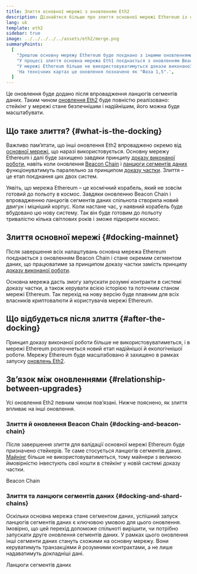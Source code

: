 ```yaml
---
title: Злиття основної мережі з оновленням Eth2
description: Дізнайтеся більше про злиття основної мережі Ethereum із системою керування доказами часток Beacon Chain.
lang: uk
template: eth2
sidebar: true
image: ../../../../../assets/eth2/merge.png
summaryPoints:
  [
    "Зрештою основну мережу Ethereum буде поєднано з іншими оновленнями Eth2.",
    "У процесі злиття основна мережа Eth1 поєднається з оновленням Beacon Chain Eth2 й системою створення сегментів даних.",
    "У мережі Ethereum більше не використовуватимуться докази виконаної роботи. Натомість відбудеться повний перехід на докази частки.",
    'На технічних картах це оновлення позначено як "Фаза 1,5".',
  ]
---
```


<UpgradeStatus dateKey="page-eth2-upgrades-merge-date">
    Це оновлення буде додано після впровадження ланцюгів сегментів даних. Таким чином <a href="/eth2/vision/">оновлення Eth2</a> буде повністю реалізовано: стейкінг у мережі стане безпечнішим і надійнішим, його можна буде масштабувати.
</UpgradeStatus>

## Що таке злиття? {#what-is-the-docking}

Важливо пам’ятати, що інші оновлення Eth2 впроваджено окремо від [основної мережі](/glossary/#mainnet), що наразі використовується. Основну мережу Ethereum і далі буде захищено завдяки принципу [доказу виконаної роботи](/developers/docs/consensus-mechanisms/pow/), навіть коли оновлення [Beacon Chain](/eth2/beacon-chain/) і [ланцюги сегментів даних](/eth2/shard-chains/) функціонуватимуть паралельно за принципом [доказу частки](/developers/docs/consensus-mechanisms/pos/). Злиття – це етап поєднання цих двох систем.

Уявіть, що мережа Ethereum – це космічний корабель, який не зовсім готовий до польоту в космос. Завдяки оновленню Beacon Chain і впровадженню ланцюгів сегментів даних спільнота створила новий двигун і міцніший корпус. Коли настане час, у наявний корабель буде вбудовано цю нову систему. Так він буде готовим до польоту тривалістю кілька світлових років і зможе підкорити космос.

## Злиття основної мережі {#docking-mainnet}

Після завершення всіх налаштувань основна мережа Ethereum поєднається з оновленням Beacon Chain і стане окремим сегментом даних, що працюватиме за принципом доказу частки замість принципу [доказу виконаної роботи](/developers/docs/consensus-mechanisms/pow/).

Основна мережа дасть змогу запускати розумні контракти в системі доказу частки, а також керувати всією історією та поточним станом мережі Ethereum. Так перехід на нову версію буде плавним для всіх власників криптовалюти й користувачів мережі Ethereum.

<!-- ### Improving mainnet

Before mainnet docks with the new eth2 system, it’s probably worthwhile sorting some of the issues that are in flight – often referred to as Ethereum1.x.

These include Improvements for

- **End users**: like [EIP-1559](https://eips.ethereum.org/EIPS/eip-1559) which changes the way users bid for blockspace. In other words, making transaction fees more efficient for end users.
- **Client runners**: making running clients more sustainable by capping disk space requirements.
- **Developers**: upgrading the EVM to be more flexible.

Plus many more.

[More on Ethereum1.x](/learn/#eth-1x)

These improvements all have a place in Eth2 so it’s likely that their progress may affect the timing of the docking. -->

## Що відбудеться після злиття {#after-the-docking}

Принцип доказу виконаної роботи більше не використовуватиметься, і в мережі Ethereum розпочнеться новий етап надійнішої й екологічнішої роботи. Мережу Ethereum буде масштабовано й захищено в рамках запуску [оновлень Eth2](/eth2/vision/).

## Зв’язок між оновленнями {#relationship-between-upgrades}

Усі оновлення Eth2 певним чином пов’язані. Нижче пояснено, як злиття впливає на інші оновлення.

### Злиття й оновлення Beacon Chain {#docking-and-beacon-chain}

Після завершення злиття для валідації основної мережі Ethereum буде призначено стейкерів. Те саме стосується ланцюгів сегментів даних. [Майнінг](/developers/docs/consensus-mechanisms/pow/mining/) більше не використовуватиметься, тому майнери з великою ймовірністю інвестують свої кошти в стейкінг у новій системі доказу частки.

<ButtonLink to="/eth2/beacon-chain/">Beacon Chain</ButtonLink>

### Злиття та ланцюги сегментів даних {#docking-and-shard-chains}

Оскільки основна мережа стане сегментом даних, успішний запуск ланцюгів сегментів даних є ключовою умовою для цього оновлення. Імовірно, що цей перехід допоможе спільноті вирішити, чи потрібно запускати друге оновлення сегментів даних. У рамках цього оновлення інші сегменти даних стануть схожими на основну мережу. Вони керуватимуть транзакціями й розумними контрактами, а не лише надаватимуть докладніші дані.

<ButtonLink to="/eth2/shard-chains/">Ланцюги сегментів даних</ButtonLink>
